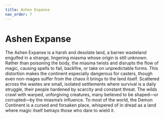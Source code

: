 ```yaml
---
title: Ashen Expanse
nav_order: 7
---
```


# Ashen Expanse

The Ashen Expanse is a harsh and desolate land, a barren wasteland engulfed in a strange, lingering miasma whose origin is still unknown. Rather than poisoning the body, the miasma twists and disrupts the flow of magic, causing spells to fail, backfire, or take on unpredictable forms. This distortion makes the continent especially dangerous for casters, though even non-mages suffer from the chaos it brings to the land itself. Scattered across the wastes are small, isolated settlements where survival is a daily struggle, their people hardened by scarcity and constant threat. The wilds crawl with warped, unforgiving creatures, many believed to be shaped—or corrupted—by the miasma’s influence. To most of the world, the Demon Continent is a cursed and forsaken place, whispered of in dread as a land where magic itself betrays those who dare to wield it.